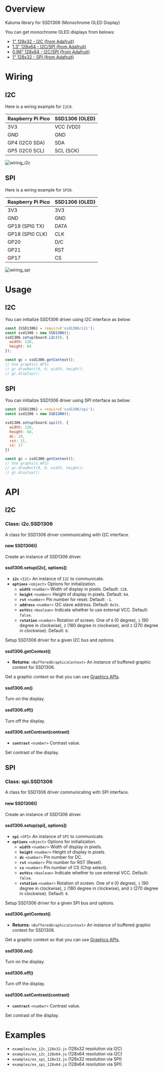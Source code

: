 # Overview

Kaluma library for SSD1306 (Monochrome OLED Display)

You can get monochrome OLED displays from belows:

- [1" 128x32 - I2C (from Adafruit)](https://www.adafruit.com/product/931)
- [1.3" 128x64 - I2C/SPI (from Adafruit)](https://www.adafruit.com/product/938)
- [0.96" 128x64 - I2C/SPI (from Adafruit)](https://www.adafruit.com/product/326)
- [1" 128x32 - SPI (from Adafruit)](https://www.adafruit.com/product/661)

# Wiring

## I2C

Here is a wiring example for `I2C0`.

| Raspberry Pi Pico | SSD1306 (OLED) |
| ----------------- | -------------- |
| 3V3               | VCC (VDD)      |
| GND               | GND            |
| GP4 (I2C0 SDA)    | SDA            |
| GP5 (I2C0 SCL)    | SCL (SCK)      |

![wiring_i2c](https://github.com/niklauslee/ssd1306/blob/main/images/wiring_i2c.jpg?raw=true)

## SPI

Here is a wiring example for `SPI0`.

| Raspberry Pi Pico | SSD1306 (OLED) |
| ----------------- | -------------- |
| 3V3               | 3V3            |
| GND               | GND            |
| GP19 (SPI0 TX)    | DATA           |
| GP18 (SPI0 CLK)   | CLK            |
| GP20              | D/C            |
| GP21              | RST            |
| GP17              | CS             |

![wiring_spi](https://github.com/niklauslee/ssd1306/blob/main/images/wiring_spi.jpg?raw=true)

# Usage

## I2C

You can initialize SSD1306 driver using I2C interface as below:

```js
const {SSD1306} = require('ssd1306/i2c');
const ssd1306 = new SSD1306();
ssd1306.setup(board.i2c(0), {
  width: 128,
  height: 64  
});

const gc = ssd1306.getContext();
// Use graphics APIs
// gc.drawRect(0, 0, width, height);
// gc.display();
```

## SPI

You can initialize SSD1306 driver using SPI interface as below:

```js
const {SSD1306} = require('ssd1306/spi');
const ssd1306 = new SSD1306();

ssd1306.setup(board.spi(0), {
  width: 128,
  height: 64,
  dc: 20,
  rst: 21,
  cs: 17
})

const gc = ssd1306.getContext();
// Use graphics APIs
// gc.drawRect(0, 0, width, height);
// gc.display();
```

# API

## I2C

### Class: i2c.SSD1306

A class for SSD1306 driver communicating with I2C interface.

#### new SSD1306()

Create an instance of SSD1306 driver.

#### ssd1306.setup(i2c[, options])

- **`i2c`** `<I2C>` An instance of `I2C` to communicate.
- **`options`** `<object>` Options for initialization.
  - **`width`** `<number>` Width of display in pixels. Default: `128`.
  - **`height`** `<number>` Height of display in pixels. Default: `64`.
  - **`rst`** `<number>` Pin number for reset. Default: `-1`.
  - **`address`** `<number>` I2C slave address. Default: `0x3c`.
  - **`extVcc`** `<boolean>` Indicate whether to use external VCC. Default: `false`.
  - **`rotation`** `<number>` Rotation of screen. One of `0` (0 degree), `1` (90 degree in clockwise), `2` (180 degree in clockwise), and `3` (270 degree in clockwise). Default: `0`.

Setup SSD1306 driver for a given I2C bus and options.

#### ssd1306.getContext()

- **Returns**: `<BufferedGraphicsContext>` An instance of buffered graphic context for SSD1306.

Get a graphic context so that you can use [Graphics APIs](https://docs.kaluma.io/api-reference/graphics).

#### ssd1306.on()

Turn on the display.

#### ssd1306.off()

Turn off the display.

#### ssd1306.setContrast(contrast)

- **`contrast`** `<number>` Contrast value.

Set contrast of the display.

## SPI

### Class: spi.SSD1306

A class for SSD1306 driver communicating with SPI interface.

#### new SSD1306()

Create an instance of SSD1306 driver.

#### ssd1306.setup(spi[, options])

- **`spi`** `<SPI>` An instance of `SPI` to communicate.
- **`options`** `<object>` Options for initialization.
  - **`width`** `<number>` Width of display in pixels.
  - **`height`** `<number>` Height of display in pixels.
  - **`dc`** `<number>` Pin number for DC.
  - **`rst`** `<number>` Pin number for RST (Reset).
  - **`cs`** `<number>` Pin number of CS (Chip select).
  - **`extVcc`** `<boolean>` Indicate whether to use external VCC. Default: `false`.
  - **`rotation`** `<number>` Rotation of screen. One of `0` (0 degree), `1` (90 degree in clockwise), `2` (180 degree in clockwise), and `3` (270 degree in clockwise). Default: `0`.

Setup SSD1306 driver for a given SPI bus and options.

#### ssd1306.getContext()

- **Returns**: `<BufferedGraphicsContext>` An instance of buffered graphic context for SSD1306.

Get a graphic context so that you can use [Graphics APIs](https://docs.kaluma.io/api-reference/graphics).

#### ssd1306.on()

Turn on the display.

#### ssd1306.off()

Turn off the display.

#### ssd1306.setContrast(contrast)

- **`contrast`** `<number>` Contrast value.

Set contrast of the display.

# Examples

* `examples/ex_i2c_128x32.js` (128x32 resolution via I2C)
* `examples/ex_i2c_128x64.js` (128x64 resolution via I2C)
* `examples/ex_spi_128x32.js` (128x32 resolution via SPI)
* `examples/ex_spi_128x64.js` (128x64 resolution via SPI)
